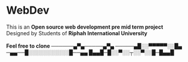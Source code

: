 # WebDev
This is an <b>Open source web development pre mid term project</b> <br> Designed by Students of <b>Riphah International University</br> <br>Feel free to clone
──────▄▀▄─────▄▀▄
─────▄█░░▀▀▀▀▀░░█▄
─▄▄──█░░░░░░░░░░░█──▄▄
█▄▄█─█░░▀░░┬░░▀░░█─█▄▄█
